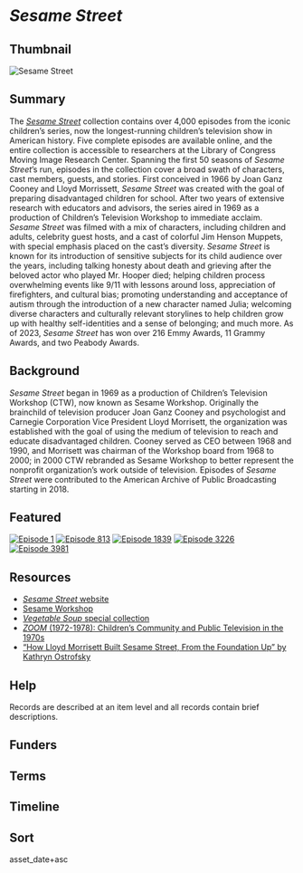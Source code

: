 # <em>Sesame Street</em>

## Thumbnail

![<em>Sesame Street</em>](https://s3.amazonaws.com/americanarchive.org/special-collections/INFLECT_new_avatar_green+1400_72.jpg "Sesame Street")

## Summary

The [*Sesame Street*](https://americanarchive.org/catalog?f%5Baccess_types%5D%5B%5D=all&f%5Bcontributing_organizations%5D%5B%5D=Sesame+Workshop+%28NY%29&sort=title+asc) collection contains over 4,000 episodes from the iconic children’s series, now the longest-running children’s television show in American history. Five complete episodes are available online, and the entire collection is accessible to researchers at the Library of Congress Moving Image Research Center. Spanning the first 50 seasons of *Sesame Street*’s run, episodes in the collection cover a broad swath of characters, cast members, guests, and stories. First conceived in 1966 by Joan Ganz Cooney and Lloyd Morrissett, *Sesame Street* was created with the goal of preparing disadvantaged children for school. After two years of extensive research with educators and advisors, the series aired in 1969 as a production of Children’s Television Workshop to immediate acclaim. *Sesame Street* was filmed with a mix of characters, including children and adults, celebrity guest hosts, and a cast of colorful Jim Henson Muppets, with special emphasis placed on the cast’s diversity. *Sesame Street* is known for its introduction of sensitive subjects for its child audience over the years, including talking honesty about death and grieving after the beloved actor who played Mr. Hooper died; helping children process overwhelming events like 9/11 with lessons around loss, appreciation of firefighters, and cultural bias; promoting understanding and acceptance of autism through the introduction of a new character named Julia; welcoming diverse characters and culturally relevant storylines to help children grow up with healthy self-identities and a sense of belonging; and much more. As of 2023, *Sesame Street* has won over 216 Emmy Awards, 11 Grammy Awards, and two Peabody Awards. 

## Background

*Sesame Street* began in 1969 as a production of Children’s Television Workshop (CTW), now known as Sesame Workshop. Originally the brainchild of television producer Joan Ganz Cooney and psychologist and Carnegie Corporation Vice President Lloyd Morrisett, the organization was established with the goal of using the medium of television to reach and educate disadvantaged children. Cooney served as CEO between 1968 and 1990, and Morrisett was chairman of the Workshop board from 1968 to 2000; in 2000 CTW rebranded as Sesame Workshop to better represent the nonprofit organization’s work outside of television. Episodes of *Sesame Street* were contributed to the American Archive of Public Broadcasting starting in 2018.

## Featured

[![Episode 1](https://s3.amazonaws.com/americanarchive.org/special-collections/aapb_tile.png)](/catalog/cpb-aacip-1533ebc756d)
[![Episode 813](https://s3.amazonaws.com/americanarchive.org/special-collections/aapb_tile.png)](/catalog/cpb-aacip-5f4efc45207)
[![Episode 1839](https://s3.amazonaws.com/americanarchive.org/special-collections/aapb_tile.png)](/catalog/cpb-aacip-3f88f6462a5)
[![Episode 3226](https://s3.amazonaws.com/americanarchive.org/special-collections/aapb_tile.png)](/catalog/cpb-aacip-f992ea76e9f)
[![Episode 3981](https://s3.amazonaws.com/americanarchive.org/special-collections/aapb_tile.png)](/catalog/cpb-aacip-6c223272d69)

## Resources

- [*Sesame Street* website](https://www.sesamestreet.org/)
- [Sesame Workshop](https://sesameworkshop.org/)
- [*Vegetable Soup* special collection](https://americanarchive.org/special_collections/vegetable-soup)
- [*ZOOM* (1972-1978): Children’s Community and Public Television in the 1970s](https://americanarchive.org/exhibits/zoom)
- [“How Lloyd Morrisett Built Sesame Street, From the Foundation Up” by Kathryn Ostrofsky](https://www.bunkhistory.org/resources/how-lloyd-morrisett-built-sesame-street-from-the-foundation-up)

## Help

Records are described at an item level and all records contain brief descriptions.

## Funders

## Terms

## Timeline

## Sort

asset_date+asc
